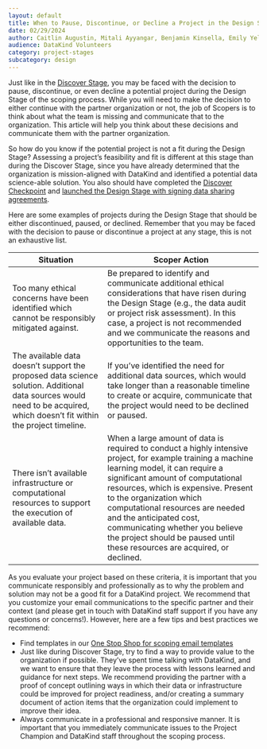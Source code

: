 ```yaml
---
layout: default
title: When to Pause, Discontinue, or Decline a Project in the Design Stage
date: 02/29/2024
author: Caitlin Augustin, Mitali Ayyangar, Benjamin Kinsella, Emily Yelverton, Arina Igumenshcheva, Mallory Sheff
audience: DataKind Volunteers
category: project-stages
subcategory: design
---
```


Just like in the [Discover Stage](https://playbook.datakind.org/playbook/articles/163/knowing-when-to-pause-discontinue-or-decline-a-project-in-the-discover-stage), you may be faced with the decision to pause, discontinue, or even decline a potential project during the Design Stage of the scoping process. While you will need to make the decision to either continue with the partner organization or not, the job of Scopers is to think about what the team is missing and communicate that to the organization. This article will help you think about these decisions and communicate them with the partner organization. 


So how do you know if the potential project is not a fit during the Design Stage? Assessing a project’s feasibility and fit is different at this stage than during the Discover Stage, since you have already determined that the organization is mission\-aligned with DataKind and identified a potential data science\-able solution. You also should have completed the [Discover Checkpoint](https://playbook.datakind.org/playbook/articles/130/discovery-checkpoint) and [launched the Design Stage with signing data sharing agreements](https://playbook.datakind.org/playbook/articles/49/design-stage-launch-agreements).


Here are some examples of projects during the Design Stage that should be either discontinued, paused, or declined. Remember that you may be faced with the decision to pause or discontinue a project at any stage, this is not an exhaustive list.




| Situation | Scoper Action |
| --- | --- |
| Too many ethical concerns have been identified which cannot be responsibly mitigated against. | Be prepared to identify and communicate additional ethical considerations that have risen during the Design Stage (e.g., the data audit or project risk assessment). In this case, a project is not recommended and we communicate the reasons and opportunities to the team. |
| The available data doesn’t support the proposed data science solution. Additional data sources would need to be acquired, which doesn’t fit within the project timeline. | If you’ve identified the need for additional data sources, which would take longer than a reasonable timeline to create or acquire, communicate that the project would need to be declined or paused. |
| There isn’t available infrastructure or computational resources to support the execution of available data. | When a large amount of data is required to conduct a highly intensive project, for example training a machine learning model, it can require a significant amount of computational resources, which is expensive. Present to the organization which computational resources are needed and the anticipated cost, communicating whether you believe the project should be paused until these resources are acquired, or declined. |


As you evaluate your project based on these criteria, it is important that you communicate responsibly and professionally as to why the problem and solution may not be a good fit for a DataKind project. We recommend that you customize your email communications to the specific partner and their context (and please get in touch with DataKind staff support if you have any questions or concerns!). However, here are a few tips and best practices we recommend:


* Find templates in our [One Stop Shop for scoping email templates](https://docs.google.com/document/u/0/d/10d_OKPh5TPjpmSjkRYOHEgGgheMo2fIOm7RrXEgEbaM/edit)
* Just like during Discover Stage, try to find a way to provide value to the organization if possible. They’ve spent time talking with DataKind, and we want to ensure that they leave the process with lessons learned and guidance for next steps. We recommend providing the partner with a proof of concept outlining ways in which their data or infrastructure could be improved for project readiness, and/or creating a summary document of action items that the organization could implement to improve their idea.
* Always communicate in a professional and responsive manner. It is important that you immediately communicate issues to the Project Champion and DataKind staff throughout the scoping process.